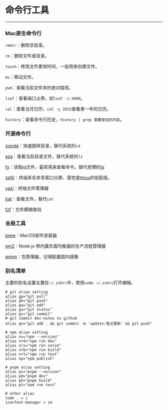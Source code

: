 

# 命令行工具

------

### Mac原生命令行

`rmdir`：删除空目录。

`rm`：删除文件或目录。

`touch`：修改文件更改时间，一般用来创建文件。

`mv`：移动文件。

`pwd`：查看当前文件夹的绝对路径。

`lsof`：查看端口占用，如`lsof -i:3000`。

`cal`：查看当月日历，`cal -y 2022`查看某一年的日历。

`history`：查看命令行历史，`history | grep 需要查找的内容`。



### 开源命令行

[zoxide](https://github.com/ajeetdsouza/zoxide)：快速跳转目录，替代系统的`cd`

[eza](https://github.com/eza-community/eza)：查看当前目录文件，替代系统的`ls`

[fx](https://github.com/antonmedv/fx)：读取jq文件，最常用来查看命令，替代老牌的[jq](https://github.com/owenthereal/ccat)

[zellij](https://github.com/zellij-org/zellij/tree/main)：终端多任务多窗口分屏，感觉是[tmux](https://github.com/tmux/tmux)的低配版。

[yazi](https://github.com/sxyazi/yazi)：终端文件管理器

[bat](https://github.com/sharkdp/bat)：查看文件，替代`cat`

[fzf](https://github.com/junegunn/fzf)：文件模糊查找



### 全局工具

[brew](https://brew.sh/)：MacOS软件安装器

[pm2](https://github.com/Unitech/pm2)：Node.js 带内置负载均衡器的生产流程管理器

[pnpm](https://github.com/pnpm/pnpm)：包管理器，记得配置国内镜像



### 别名清单

主要的别名设置主要在`~/.zshrc`中，使用`code ~/.zshrc`打开编辑。

```shell
# git alias setting
alias gp="git pull"
alias gh="git push"
alias ga="git add"
alias gs="git status"
alias gc="git commit"
# git commit dev-notes to github
alias gn="git add . && git commit -m 'update:笔记更新' && git push"
```

```shell
# npm alias setting
alias nv="npm --version"
alias nrd="npm run dev"
alias nrs="npm run serve"
alias nrb="npm run build"
alias nrt="npm run test"
alias np="npm publish"
```

```shell
# pnpm alias setting
alias pv="pnpm --version"
alias pd="pnpm dev"
alias pb="pnpm build"
alias pt="npm run test"
```

```shell
# other alias
code . = c
iconfont-manager = im
```
